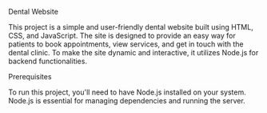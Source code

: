 Dental Website

This project is a simple and user-friendly dental website built using HTML, CSS, and JavaScript. The site is designed to provide an easy way for patients to book appointments, view services, and get in touch with the dental clinic. To make the site dynamic and interactive, it utilizes Node.js for backend functionalities.

Prerequisites

To run this project, you'll need to have Node.js installed on your system. Node.js is essential for managing dependencies and running the server.
